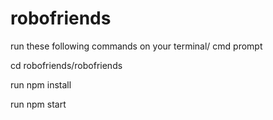 # robofriends

run these following commands on your terminal/ cmd prompt

  cd robofriends/robofriends
	
  run npm install
	
  run npm start
